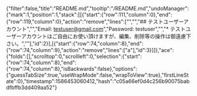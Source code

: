 {"filter":false,"title":"README.md","tooltip":"/README.md","undoManager":{"mark":1,"position":1,"stack":[[{"start":{"row":111,"column":0},"end":{"row":119,"column":0},"action":"remove","lines":["","","## テストユーザーアカウント","","Email: testuser@gmail.com","Password: testuser","","* テストユーザーアカウントはご自由にお使い頂けますが、編集、削除等の操作は御遠慮下さい。",""],"id":2}],[{"start":{"row":74,"column":8},"end":{"row":74,"column":9},"action":"remove","lines":["a"],"id":3}]]},"ace":{"folds":[],"scrolltop":0,"scrollleft":0,"selection":{"start":{"row":74,"column":8},"end":{"row":74,"column":8},"isBackwards":false},"options":{"guessTabSize":true,"useWrapMode":false,"wrapToView":true},"firstLineState":0},"timestamp":1586453060412,"hash":"c05a66ef0d4c256b90075babdfbffb3dd409aa52"}